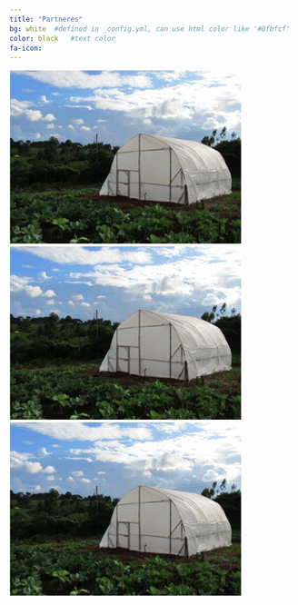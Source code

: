 ```yaml
---
title: "Partneres"
bg: white  #defined in _config.yml, can use html color like '#0fbfcf'
color: black   #text color
fa-icon: 
---
```


<aside> <div class="image"><img src="https://raw.githubusercontent.com/grogreenhouses/grogreenhouses.github.io/master/img/greenhouse2.jpeg" alt="GRO greenhouses LOGO"/></div> </aside>
<aside> <div class="image"><img src="https://raw.githubusercontent.com/grogreenhouses/grogreenhouses.github.io/master/img/greenhouse2.jpeg" alt="GRO greenhouses LOGO"/></div> </aside>
<aside> <div class="image"><img src="https://raw.githubusercontent.com/grogreenhouses/grogreenhouses.github.io/master/img/greenhouse2.jpeg" alt="GRO greenhouses LOGO"/></div> </aside>